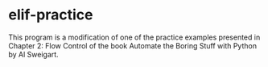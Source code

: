 # elif-practice
This program is a modification of one of the practice examples presented in Chapter 2: Flow Control of the book Automate the Boring Stuff with Python by Al Sweigart.
